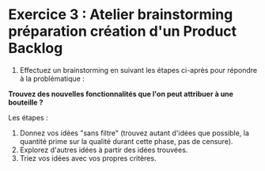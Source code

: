 # Exercice 3 : Atelier brainstorming préparation création d'un Product Backlog

1. Effectuez un brainstorming en suivant les étapes ci-après pour répondre à la problématique :

**Trouvez des nouvelles fonctionnalités que l'on peut attribuer à une bouteille ?**

Les étapes :
1. Donnez vos idées "sans filtre" (trouvez autant d'idées que possible, la quantité prime sur la qualité durant cette phase, pas de censure).
2. Explorez d'autres idées à partir des idées trouvées.
3. Triez vos idées avec vos propres critères.